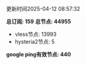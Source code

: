 更新时间2025-04-12 08:57:32

**总订阅: 159**
**总节点: 44955**
- vless节点: 13993
- hysteria2节点: 5

**google ping有效节点: 440**
